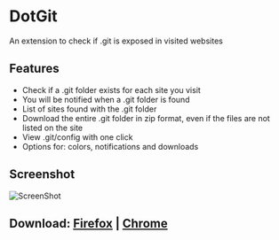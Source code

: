 # DotGit
An extension to check if .git is exposed in visited websites

## Features
- Check if a .git folder exists for each site you visit
- You will be notified when a .git folder is found
- List of sites found with the .git folder
- Download the entire .git folder in zip format, even if the files are not listed on the site
- View .git/config with one click
- Options for: colors, notifications and downloads

## Screenshot
![ScreenShot](https://i.imgur.com/c9qq5zG.png)

## Download: [Firefox](https://addons.mozilla.org/it/firefox/addon/dotgit/) | [Chrome](https://chrome.google.com/webstore/detail/dotgit/pampamgoihgcedonnphgehgondkhikel)
